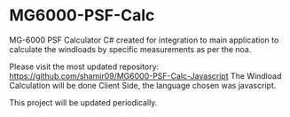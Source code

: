 # MG6000-PSF-Calc
MG-6000 PSF Calculator  C#
created for integration to main application to calculate the windloads by specific measurements as per the noa.

Please visit the most updated repository: 
  https://github.com/shamir09/MG6000-PSF-Calc-Javascript
The Windload Calculation will be done Client Side, the language chosen was javascript.

This project will be updated periodically.
